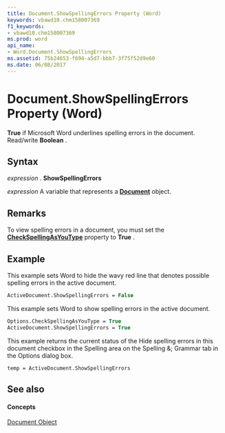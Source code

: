 ```yaml
---
title: Document.ShowSpellingErrors Property (Word)
keywords: vbawd10.chm158007369
f1_keywords:
- vbawd10.chm158007369
ms.prod: word
api_name:
- Word.Document.ShowSpellingErrors
ms.assetid: 75b24653-f694-a5d7-bbb7-3f75f52d9e60
ms.date: 06/08/2017
---
```



# Document.ShowSpellingErrors Property (Word)

 **True** if Microsoft Word underlines spelling errors in the document. Read/write **Boolean** .


## Syntax

 _expression_ . **ShowSpellingErrors**

 _expression_ A variable that represents a **[Document](document-object-word.md)** object.


## Remarks

To view spelling errors in a document, you must set the  **[CheckSpellingAsYouType](options-checkspellingasyoutype-property-word.md)** property to **True** .


## Example

This example sets Word to hide the wavy red line that denotes possible spelling errors in the active document.


```vb
ActiveDocument.ShowSpellingErrors = False
```

This example sets Word to show spelling errors in the active document.




```vb
Options.CheckSpellingAsYouType = True 
ActiveDocument.ShowSpellingErrors = True
```

This example returns the current status of the Hide spelling errors in this document checkbox in the Spelling area on the Spelling &; Grammar tab in the Options dialog box.




```
temp = ActiveDocument.ShowSpellingErrors
```


## See also


#### Concepts


[Document Object](document-object-word.md)

